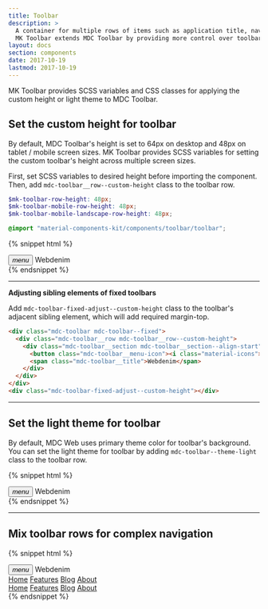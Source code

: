 ```yaml
---
title: Toolbar
description: >
  A container for multiple rows of items such as application title, navigation menu, or tabs.
  MK Toolbar extends MDC Toolbar by providing more control over toolbar's height and theming.
layout: docs
section: components
date: 2017-10-19
lastmod: 2017-10-19
---
```


MK Toolbar provides SCSS variables and CSS classes for applying the custom height or light theme
to MDC Toolbar.

## Set the custom height for toolbar

By default, MDC Toolbar's height is set to 64px on desktop and 48px on tablet / mobile screen sizes.
MK Toolbar provides SCSS variables for setting the custom toolbar's height across multiple screen sizes.

First, set SCSS variables to desired height before importing the component. Then, add
`mdc-toolbar__row--custom-height` class to the toolbar row.

```scss
$mk-toolbar-row-height: 48px;
$mk-toolbar-mobile-row-height: 48px;
$mk-toolbar-mobile-landscape-row-height: 48px;

@import "material-components-kit/components/toolbar/toolbar";
```

{% snippet html %}
<div class="mdc-toolbar">
  <div class="mdc-toolbar__row mdc-toolbar__row--custom-height">
    <div class="mdc-toolbar__section mdc-toolbar__section--align-start">
      <button class="mdc-toolbar__menu-icon"><i class="material-icons">menu</i></button>
      <span class="mdc-toolbar__title">Webdenim</span>
    </div>
  </div>
</div>
{% endsnippet %}

<hr>

**Adjusting sibling elements of fixed toolbars**

Add `mdc-toolbar-fixed-adjust--custom-height` class to the toolbar's adjacent sibling element,
which will add required margin-top.

```html
<div class="mdc-toolbar mdc-toolbar--fixed">
  <div class="mdc-toolbar__row mdc-toolbar__row--custom-height">
    <div class="mdc-toolbar__section mdc-toolbar__section--align-start">
      <button class="mdc-toolbar__menu-icon"><i class="material-icons">menu</i></button>
      <span class="mdc-toolbar__title">Webdenim</span>
    </div>
  </div>
</div>
<div class="mdc-toolbar-fixed-adjust--custom-height"></div>
```

<hr class="mk-my--md">

## Set the light theme for toolbar

By default, MDC Web uses primary theme color for toolbar's background.
You can set the light theme for toolbar by adding `mdc-toolbar--theme-light`
class to the toolbar row.

{% snippet html %}
<div class="mdc-toolbar">
  <div class="mdc-toolbar__row mdc-toolbar__row--theme-light">
    <div class="mdc-toolbar__section mdc-toolbar__section--align-start">
      <button class="mdc-toolbar__menu-icon"><i class="material-icons">menu</i></button>
      <span class="mdc-toolbar__title">Webdenim</span>
    </div>
  </div>
</div>
{% endsnippet %}

<hr class="mk-my--md">

## Mix toolbar rows for complex navigation

{% snippet html %}
<div class="mdc-toolbar">
  <div class="mdc-toolbar__row mdc-toolbar__row--theme-light">
    <div class="mdc-toolbar__section mdc-toolbar__section--align-start">
      <button class="mdc-toolbar__menu-icon"><i class="material-icons">menu</i></button>
      <span class="mdc-toolbar__title">Webdenim</span>
      <nav class="mk-toolbar-nav">
        <a class="mk-toolbar-nav__tab mk-toolbar-nav__tab--active" href="javascript:void(0)">Home</a>
        <a class="mk-toolbar-nav__tab" href="javascript:void(0)">Features</a>
        <a class="mk-toolbar-nav__tab" href="javascript:void(0)">Blog</a>
        <a class="mk-toolbar-nav__tab" href="javascript:void(0)">About</a>
      </nav>
    </div>
  </div>
  <div class="mdc-toolbar__row mdc-toolbar__row--custom-height">
    <div class="mdc-toolbar__section mdc-toolbar__section--align-start">
      <nav class="mk-toolbar-nav mk-tt--uppercase">
        <a class="mk-toolbar-nav__tab mk-toolbar-nav__tab--active" href="javascript:void(0)">Home</a>
        <a class="mk-toolbar-nav__tab" href="javascript:void(0)">Features</a>
        <a class="mk-toolbar-nav__tab" href="javascript:void(0)">Blog</a>
        <a class="mk-toolbar-nav__tab" href="javascript:void(0)">About</a>
      </nav>
    </div>
  </div>
</div>
{% endsnippet %}
